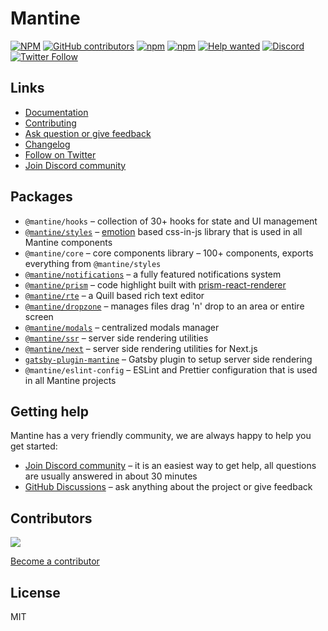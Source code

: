 # Mantine

[![NPM](https://img.shields.io/npm/l/@mantine/core)](https://github.com/mantinedev/mantine/blob/master/LICENSE)
[![GitHub contributors](https://img.shields.io/github/contributors/mantinedev/mantine)](https://github.com/mantinedev/mantine/graphs/contributors)
[![npm](https://img.shields.io/npm/v/@mantine/core)](https://www.npmjs.com/package/@mantine/core)
[![npm](https://img.shields.io/npm/dm/@mantine/hooks)](https://www.npmjs.com/package/@mantine/hooks)
[![Help wanted](https://img.shields.io/github/labels/mantinedev/mantine/help%20wanted?label=Contribute)](https://github.com/mantinedev/mantine/labels/help%20wanted)
[![Discord](https://img.shields.io/badge/Chat%20on-Discord-%235865f2)](https://discord.gg/eUZpPbpxb4)
[![Twitter Follow](https://img.shields.io/twitter/follow/mantinedev?style=social)](https://twitter.com/mantinedev)

## Links

- [Documentation](https://mantine.dev/)
- [Contributing](https://mantine.dev/pages/contributing/)
- [Ask question or give feedback](https://github.com/mantinedev/mantine/discussions)
- [Changelog](https://mantine.dev/pages/changelog/)
- [Follow on Twitter](https://twitter.com/mantinedev)
- [Join Discord community](https://discord.gg/eUZpPbpxb4)

## Packages

- `@mantine/hooks` – collection of 30+ hooks for state and UI management
- [`@mantine/styles`](https://mantine.dev/theming/create-styles/) – [emotion](https://emotion.sh/) based css-in-js library that is used in all Mantine components
- `@mantine/core` – core components library – 100+ components, exports everything from `@mantine/styles`
- [`@mantine/notifications`](https://mantine.dev/others/notifications/) – a fully featured notifications system
- [`@mantine/prism`](https://mantine.dev/others/prism/) – code highlight built with [prism-react-renderer](https://github.com/FormidableLabs/prism-react-renderer)
- [`@mantine/rte`](https://mantine.dev/others/rte/) – a Quill based rich text editor
- [`@mantine/dropzone`](https://mantine.dev/others/dropzone/) – manages files drag 'n' drop to an area or entire screen
- [`@mantine/modals`](https://mantine.dev/others/modals/) – centralized modals manager
- [`@mantine/ssr`](https://mantine.dev/theming/ssr/) – server side rendering utilities
- [`@mantine/next`](https://mantine.dev/theming/next/) – server side rendering utilities for Next.js
- [`gatsby-plugin-mantine`](https://mantine.dev/theming/gatsby/) – Gatsby plugin to setup server side rendering
- `@mantine/eslint-config` – ESLint and Prettier configuration that is used in all Mantine projects

## Getting help

Mantine has a very friendly community, we are always happy to help you get started:

- [Join Discord community](https://discord.gg/eUZpPbpxb4) – it is an easiest way to get help, all questions are usually answered in about 30 minutes
- [GitHub Discussions](https://github.com/mantinedev/mantine/discussions) – ask anything about the project or give feedback

## Contributors

<a href="https://github.com/mantinedev/mantine/graphs/contributors">
  <img src="https://contrib.rocks/image?repo=mantinedev/mantine" />
</a>

[Become a contributor](https://mantine.dev/pages/contributing/)

## License

MIT
